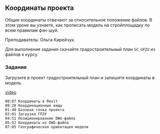 ## Координаты проекта

Общие координаты отвечают за относительное положение файлов. В этом уроке вы узнаете, как прописать модель на стройплощадку по всем правилам фэн-шуй.

Преподаватель: Ольга Кирейчук.

Для выполнения задания скачайте градостроительный план `SC_GPZU` из файлов к курсу.

### Задание

Загрузите в проект градостроительный план и запишите координаты в модель.

[video](https://player.softculture.cc/embed/RVP/RVP_11.26.02_L1-2_Coordinates)

```chapters
00:07 Координаты в Revit
00:28 Координационные виды
01:48 Базовая точка проекта
03:01 Загрузка ГПЗУ
04:51 Позиционирование DWG-файла
05:52 Координаты из DWG-файла
07:05 Географическая ориентация модели
```